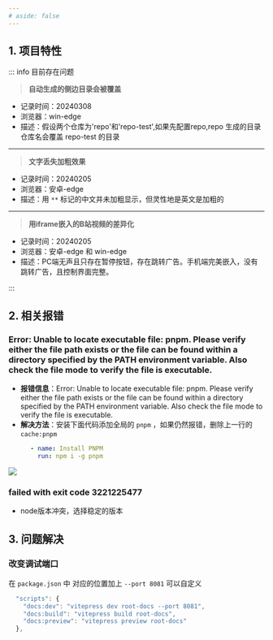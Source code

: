 ```yaml
---
# aside: false
---
```


## 1. 项目特性

::: info  <Badge type='info'>目前存在问题</Badge>

> **自动生成的侧边目录会被覆盖**

- 记录时间：20240308
- 浏览器：win-edge
- 描述：假设两个仓库为'repo'和'repo-test',如果先配置repo,repo 生成的目录仓库名会覆盖 repo-test 的目录

---



> **文字丢失加粗效果**

- 记录时间：20240205
- 浏览器：安卓-edge
- 描述：用 `**` 标记的中文并未加粗显示，但灵性地是英文是加粗的

---

> **用iframe嵌入的B站视频的差异化**

- 记录时间：20240205
- 浏览器：安卓-edge 和 win-edge
- 描述：PC端无声且只存在暂停按钮，存在跳转广告。手机端完美嵌入，没有跳转广告，且控制界面完整。


:::

## 2. 相关报错

### Error: Unable to locate executable file: pnpm. Please verify either the file path exists or the file can be found within a directory specified by the PATH environment variable. Also check the file mode to verify the file is executable.

- **报错信息**：Error: Unable to locate executable file: pnpm. Please verify either the file path exists or the file can be found within a directory specified by the PATH environment variable. Also check the file mode to verify the file is executable.
- **解决方法**：安装下面代码添加全局的 `pnpm` ，如果仍然报错，删除上一行的 `cache:pnpm`


```yml
      - name: Install PNPM
        run: npm i -g pnpm
```
![](/notesPic/202403131401.png)



### failed with exit code 3221225477

- node版本冲突，选择稳定的版本

## 3. 问题解决

### 改变调试端口

在 `package.json` 中 对应的位置加上 `--port 8081` 可以自定义

```js
  "scripts": {
    "docs:dev": "vitepress dev root-docs --port 8081",
    "docs:build": "vitepress build root-docs",
    "docs:preview": "vitepress preview root-docs"
  },
```



